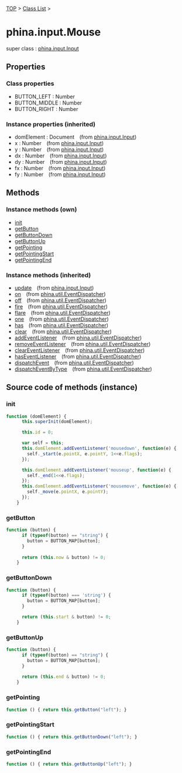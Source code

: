 [TOP](../../README.md) > [Class List](../class-list.md) >

# phina.input.Mouse

super class : [phina.input.Input](phina.input.Input.md)

## Properties

### Class properties

* BUTTON_LEFT : Number
* BUTTON_MIDDLE : Number
* BUTTON_RIGHT : Number


### Instance properties (inherited)

* domElement : Document&ensp;&ensp;(from [phina.input.Input](phina.input.Input.md))
* x : Number&ensp;&ensp;(from [phina.input.Input](phina.input.Input.md))
* y : Number&ensp;&ensp;(from [phina.input.Input](phina.input.Input.md))
* dx : Number&ensp;&ensp;(from [phina.input.Input](phina.input.Input.md))
* dy : Number&ensp;&ensp;(from [phina.input.Input](phina.input.Input.md))
* fx : Number&ensp;&ensp;(from [phina.input.Input](phina.input.Input.md))
* fy : Number&ensp;&ensp;(from [phina.input.Input](phina.input.Input.md))

## Methods


### Instance methods (own)

* [init](#instance_init)
* [getButton](#instance_getButton)
* [getButtonDown](#instance_getButtonDown)
* [getButtonUp](#instance_getButtonUp)
* [getPointing](#instance_getPointing)
* [getPointingStart](#instance_getPointingStart)
* [getPointingEnd](#instance_getPointingEnd)

### Instance methods (inherited)

* [update](phina.input.Input.md#instance_update)&ensp;&ensp;(from [phina.input.Input](phina.input.Input.md))
* [on](phina.util.EventDispatcher.md#instance_on)&ensp;&ensp;(from [phina.util.EventDispatcher](phina.util.EventDispatcher.md))
* [off](phina.util.EventDispatcher.md#instance_off)&ensp;&ensp;(from [phina.util.EventDispatcher](phina.util.EventDispatcher.md))
* [fire](phina.util.EventDispatcher.md#instance_fire)&ensp;&ensp;(from [phina.util.EventDispatcher](phina.util.EventDispatcher.md))
* [flare](phina.util.EventDispatcher.md#instance_flare)&ensp;&ensp;(from [phina.util.EventDispatcher](phina.util.EventDispatcher.md))
* [one](phina.util.EventDispatcher.md#instance_one)&ensp;&ensp;(from [phina.util.EventDispatcher](phina.util.EventDispatcher.md))
* [has](phina.util.EventDispatcher.md#instance_has)&ensp;&ensp;(from [phina.util.EventDispatcher](phina.util.EventDispatcher.md))
* [clear](phina.util.EventDispatcher.md#instance_clear)&ensp;&ensp;(from [phina.util.EventDispatcher](phina.util.EventDispatcher.md))
* [addEventListener](phina.util.EventDispatcher.md#instance_addEventListener)&ensp;&ensp;(from [phina.util.EventDispatcher](phina.util.EventDispatcher.md))
* [removeEventListener](phina.util.EventDispatcher.md#instance_removeEventListener)&ensp;&ensp;(from [phina.util.EventDispatcher](phina.util.EventDispatcher.md))
* [clearEventListener](phina.util.EventDispatcher.md#instance_clearEventListener)&ensp;&ensp;(from [phina.util.EventDispatcher](phina.util.EventDispatcher.md))
* [hasEventListener](phina.util.EventDispatcher.md#instance_hasEventListener)&ensp;&ensp;(from [phina.util.EventDispatcher](phina.util.EventDispatcher.md))
* [dispatchEvent](phina.util.EventDispatcher.md#instance_dispatchEvent)&ensp;&ensp;(from [phina.util.EventDispatcher](phina.util.EventDispatcher.md))
* [dispatchEventByType](phina.util.EventDispatcher.md#instance_dispatchEventByType)&ensp;&ensp;(from [phina.util.EventDispatcher](phina.util.EventDispatcher.md))


## Source code of methods (instance)

### <a name="instance_init"></a>init
```javascript
function (domElement) {
      this.superInit(domElement);

      this.id = 0;

      var self = this;
      this.domElement.addEventListener('mousedown', function(e) {
        self._start(e.pointX, e.pointY, 1<<e.flags);
      });

      this.domElement.addEventListener('mouseup', function(e) {
        self._end(1<<e.flags);
      });
      this.domElement.addEventListener('mousemove', function(e) {
        self._move(e.pointX, e.pointY);
      });
    }
```

### <a name="instance_getButton"></a>getButton
```javascript
function (button) {
      if (typeof(button) == "string") {
        button = BUTTON_MAP[button];
      }
      
      return (this.now & button) != 0;
    }
```

### <a name="instance_getButtonDown"></a>getButtonDown
```javascript
function (button) {
      if (typeof(button) === 'string') {
        button = BUTTON_MAP[button];
      }

      return (this.start & button) != 0;
    }
```

### <a name="instance_getButtonUp"></a>getButtonUp
```javascript
function (button) {
      if (typeof(button) == "string") {
        button = BUTTON_MAP[button];
      }
      
      return (this.end & button) != 0;
    }
```

### <a name="instance_getPointing"></a>getPointing
```javascript
function () { return this.getButton("left"); }
```

### <a name="instance_getPointingStart"></a>getPointingStart
```javascript
function () { return this.getButtonDown("left"); }
```

### <a name="instance_getPointingEnd"></a>getPointingEnd
```javascript
function () { return this.getButtonUp("left"); }
```


